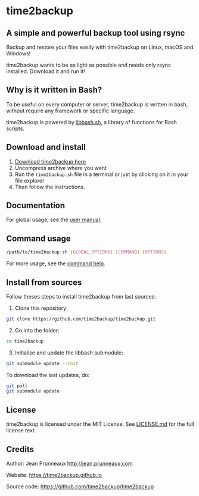 # time2backup

## A simple and powerful backup tool using rsync
Backup and restore your files easily with time2backup on Linux, macOS and Windows!

time2backup wants to be as light as possible and needs only rsync installed.
Download it and run it!


## Why is it written in Bash?
To be useful on every computer or server, time2backup is written in bash,
without require any framework or specific language.

time2backup is powered by [libbash.sh](https://github.com/pruje/libbash.sh),
a library of functions for Bash scripts.


## Download and install
1. [Download time2backup here](https://time2backup.github.io)
2. Uncompress archive where you want
3. Run the `time2backup.sh` file in a terminal or just by clicking on it in your file explorer
4. Then follow the instructions.


## Documentation
For global usage, see the [user manual](docs/user_manual.md).


## Command usage
```bash
/path/to/time2backup.sh [GLOBAL_OPTIONS] [COMMAND] [OPTIONS]
```
For more usage, see the [command help](docs/command.md).


## Install from sources
Follow theses steps to install time2backup from last sources:
1. Clone this repository:
```bash
git clone https://github.com/time2backup/time2backup.git
```
2. Go into the folder:
```bash
cd time2backup
```
3. Initialize and update the libbash submodule:
```bash
git submodule update --init
```

To download the last updates, do:
```bash
git pull
git submodule update
```

## License
time2backup is licensed under the MIT License. See [LICENSE.md](LICENSE.md) for the full license text.


## Credits
Author: Jean Prunneaux http://jean.prunneaux.com

Website: https://time2backup.github.io

Source code: https://github.com/time2backup/time2backup
